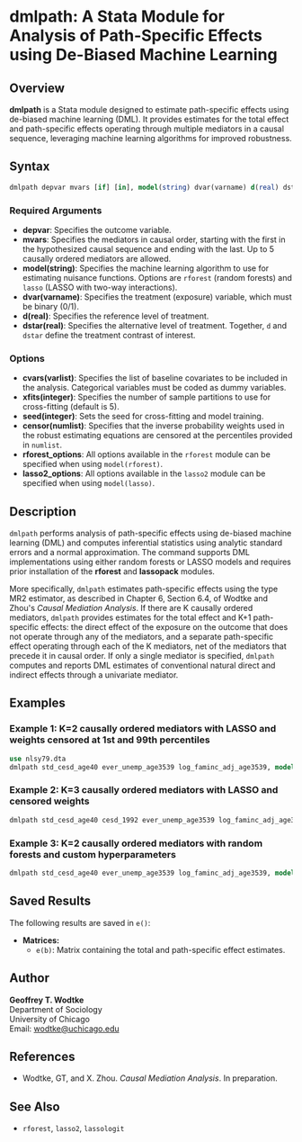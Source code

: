 # dmlpath: A Stata Module for Analysis of Path-Specific Effects using De-Biased Machine Learning

## Overview

**dmlpath** is a Stata module designed to estimate path-specific effects using de-biased machine learning (DML). It provides estimates for the total effect and path-specific effects operating through multiple mediators in a causal sequence, leveraging machine learning algorithms for improved robustness.

## Syntax

```stata
dmlpath depvar mvars [if] [in], model(string) dvar(varname) d(real) dstar(real) [options]
```

### Required Arguments

- **depvar**: Specifies the outcome variable.
- **mvars**: Specifies the mediators in causal order, starting with the first in the hypothesized causal sequence and ending with the last. Up to 5 causally ordered mediators are allowed.
- **model(string)**: Specifies the machine learning algorithm to use for estimating nuisance functions. Options are `rforest` (random forests) and `lasso` (LASSO with two-way interactions).
- **dvar(varname)**: Specifies the treatment (exposure) variable, which must be binary (0/1).
- **d(real)**: Specifies the reference level of treatment.
- **dstar(real)**: Specifies the alternative level of treatment. Together, `d` and `dstar` define the treatment contrast of interest.

### Options

- **cvars(varlist)**: Specifies the list of baseline covariates to be included in the analysis. Categorical variables must be coded as dummy variables.
- **xfits(integer)**: Specifies the number of sample partitions to use for cross-fitting (default is 5).
- **seed(integer)**: Sets the seed for cross-fitting and model training.
- **censor(numlist)**: Specifies that the inverse probability weights used in the robust estimating equations are censored at the percentiles provided in `numlist`.
- **rforest_options**: All options available in the `rforest` module can be specified when using `model(rforest)`.
- **lasso2_options**: All options available in the `lasso2` module can be specified when using `model(lasso)`.

## Description

`dmlpath` performs analysis of path-specific effects using de-biased machine learning (DML) and computes inferential statistics using analytic standard errors and a normal approximation. The command supports DML implementations using either random forests or LASSO models and requires prior installation of the **rforest** and **lassopack** modules.

More specifically, `dmlpath` estimates path-specific effects using the type MR2 estimator, as described in Chapter 6, Section 6.4, of Wodtke and Zhou's *Causal Mediation Analysis*. If there are K causally ordered mediators, `dmlpath` provides estimates for the total effect and K+1 path-specific effects: the direct effect of the exposure on the outcome that does not operate through any of the mediators, and a separate path-specific effect operating through each of the K mediators, net of the mediators that precede it in causal order. If only a single mediator is specified, `dmlpath` computes and reports DML estimates of conventional natural direct and indirect effects through a univariate mediator.

## Examples

### Example 1: K=2 causally ordered mediators with LASSO and weights censored at 1st and 99th percentiles

```stata
use nlsy79.dta
dmlpath std_cesd_age40 ever_unemp_age3539 log_faminc_adj_age3539, model(lasso) dvar(att22) cvars(female black hispan paredu parprof parinc_prank famsize afqt3) d(1) dstar(0) censor(1 99)
```

### Example 2: K=3 causally ordered mediators with LASSO and censored weights

```stata
dmlpath std_cesd_age40 cesd_1992 ever_unemp_age3539 log_faminc_adj_age3539, model(lasso) dvar(att22) cvars(female black hispan paredu parprof parinc_prank famsize afqt3) d(1) dstar(0) censor(1 99)
```

### Example 3: K=2 causally ordered mediators with random forests and custom hyperparameters

```stata
dmlpath std_cesd_age40 ever_unemp_age3539 log_faminc_adj_age3539, model(rforest) iter(200) lsize(20) dvar(att22) cvars(female black hispan paredu parprof parinc_prank famsize afqt3) d(1) dstar(0) censor(1 99)
```

## Saved Results

The following results are saved in `e()`:

- **Matrices:**
  - `e(b)`: Matrix containing the total and path-specific effect estimates.

## Author

**Geoffrey T. Wodtke**  
Department of Sociology  
University of Chicago  
Email: [wodtke@uchicago.edu](mailto:wodtke@uchicago.edu)

## References

- Wodtke, GT, and X. Zhou. *Causal Mediation Analysis*. In preparation.

## See Also

- `rforest`, `lasso2`, `lassologit`
  
